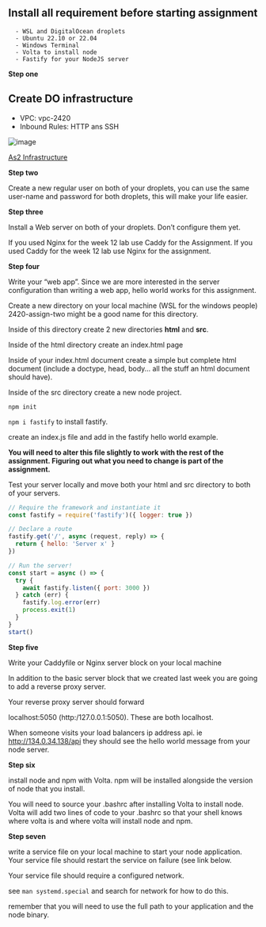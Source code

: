 ## Install all requirement before starting assignment
      - WSL and DigitalOcean droplets
      - Ubuntu 22.10 or 22.04
      - Windows Terminal
      - Volta to install node
      - Fastify for your NodeJS server
      
**Step one**

## Create DO infrastructure
   - VPC: vpc-2420
   - Inbound Rules: HTTP ans SSH

![image](https://user-images.githubusercontent.com/59521385/205427992-af24d34c-93b2-459c-8ba8-b768a1bf1979.png)

[As2 Infrastructure](https://vimeo.com/775412708/4a219b37e7)

**Step two**

Create a new regular user on both of your droplets, you can use the same user-name and password for both droplets, this will make your life easier.

**Step three** 

Install a Web server on both of your droplets. Don’t configure them yet.

If you used Nginx for the week 12 lab use Caddy for the Assignment. If you used Caddy for the week 12 lab use Nginx for the assignment.

**Step four**

Write your “web app”. Since we are more interested in the server configuration than writing a web app, hello world works for this assignment. 

Create a new directory on your local machine (WSL for the windows people) 2420-assign-two might be a good name for this directory.

Inside of this directory create 2 new directories **html** and **src**.

Inside of the html directory create an index.html page

Inside of your index.html document create a simple but complete html document (include a doctype, head, body… all the stuff an html document should have).

Inside of the src directory create a new node project.

`npm init` 

`npm i fastify` to install fastify.

create an index.js file and add in the fastify hello world example.

**You will need to alter this file slightly to work with the rest of the assignment. Figuring out what you need to change is part of the assignment.**

Test your server locally and move both your html and src directory to both of your servers.

```jsx
// Require the framework and instantiate it
const fastify = require('fastify')({ logger: true })

// Declare a route
fastify.get('/', async (request, reply) => {
  return { hello: 'Server x' }
})

// Run the server!
const start = async () => {
  try {
    await fastify.listen({ port: 3000 })
  } catch (err) {
    fastify.log.error(err)
    process.exit(1)
  }
}
start()
```

**Step five**

Write your Caddyfile or Nginx server block on your local machine

In addition to the basic server block that we created last week you are going to add a reverse proxy server.

Your reverse proxy server should forward 

localhost:5050 (http:/127.0.0.1:5050). These are both localhost.

When someone visits your load balancers ip address api.
ie http://134.0.34.138/api they should see the hello world message from your node server.

**Step six**

install node and npm with Volta. npm will be installed alongside the version of node that you install.

You will need to source your .bashrc after installing Volta to install node. Volta will add two lines of code to your .bashrc so that your shell knows where volta is and where volta will install node and npm.

**Step seven**

write a service file on your local machine to start your node application.
Your service file should restart the service on failure (see link below.

Your service file should require a configured network. 

see `man systemd.special` and search for network for how to do this.

remember that you will need to use the full path to your application and the node binary.
